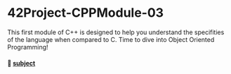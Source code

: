 # 42Project-CPPModule-03
This first module of C++ is designed to help you understand the specifities of the language when compared to C. Time to dive into Object Oriented Programming!
#### 📄 [subject](https://github.com/ncallie/42Project-CPPModule-03/blob/main/03.subject.pdf)
